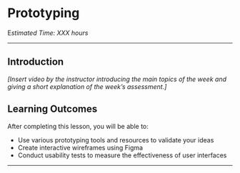# Prototyping

E*stimated Time: XXX hours*

---

## Introduction

*[Insert video by the instructor introducing the main topics of the week and giving a short explanation of the week’s assessment.]*


## **Learning Outcomes**

After completing this lesson, you will be able to:
- Use various prototyping tools and resources to validate your ideas
- Create interactive wireframes using Figma 
- Conduct usability tests to measure the effectiveness of user interfaces 

---
